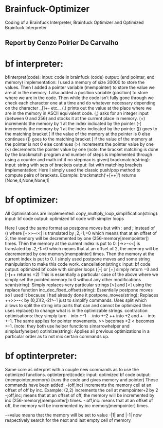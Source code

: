 # Brainfuck-Optimizer
Coding of a Brainfuck Interpreter, Brainfuck Optimizer and Optimized Brainfuck Interpreter


## Report by Cenzo Poirier De Carvalho

# bf interpreter:
bfinterpret(code):
input: code in brainfuck (code)
output: (end pointer, end memory)
implementation: I used a memory of size 30000 to store the values. Then I added a pointer variable (mempointer) to store the value we are at in the memory. I also added a position variable (position) to store where we are in the code. Then while the code isn’t fully gone through we check each character one at a time and do whatever necessary depending on the character .,[]+- etc...
(.) prints out the value at the place where we are in the memory in ASCII equivalent code.
(,) asks for an integer input (between 0 and 256) and stocks it at the current place in memory. (+) increments the memory by 1 at the index indicated by the pointer
(-) increments the memory by 1 at the index indicated by the pointer
([) goes to the matching bracket ] if the value of the memory at the pointer is 0 else continues (]) goes to the matching bracket [ if the value of the memory at the pointer is not 0 else continues
(>) increments the pointer value by one
(<) decrements the pointer value by one
(note: the bracket matching is done by the brackmatch program and number of steps is implemented through using a counter and math.inf if no stepmax is given)
brackmatch(string):
input: string with sets of brackets
output: list with matching brackets
Implementation: Here I simply used the classic push/pop method to compute pairs of brackets. Example: brackmatch(‘+[++]’) returns [None,4,None,None,1]
# bf optimizer:
All Optimisations are implemented:
copy_multiply_loop_simplification(string):
input: bf code
output: optimized bf code with simpler loops
      
 Here I used the same format as postpone moves but with : and ; instead of () where [+>>-<<] is translated by ;2,-1;=0 which means that at an offset of 2, the memory will be decremented by one (256-memory[mempointer]) times. Then the memory at the current index is put to 0. [->>-<<] is translated by :2,-1:=0 which means that at an offset of 2, the memory will be decremented by one memory[mempointer] times. Then the memory at the current index is put to 0. I simply used postpone moves and some string manipulation to make this code work.
cancellation(string):
input: bf code
output: optimized bf code with simpler loops ([-] or [+] simply return =0 and [-]++ returns =2) This is essentially a particular case of the above where we simply set the pointed memory to 0 without any other modifications
scan(string):
Simply replaces very particular strings [>] and [<] using the replace function
inc_dec_fixed_offset(string):
Essentially postpone moves so I used it because I had already done it
postpone_moves(string):
Replaces ++>>--< by (0,2)(2,-2)>-1 just to simplify commands. Uses split which allows to split the string into parts that can and cannot be optimized then uses replace() to change what is in the optimizable strings.
contraction optimisations:
they simply turn - into +-1 -- into +-2 ++ into +2 and +-- into +-1. The same applies for pointer movements. >> becomes >2 < becomes >-1.
(note: they both use helper functions simarrowhelper and simplusfyhelper)
optimize(string):
Applies all previous optimizations in a particular order as to not mix certain commands up.
# bf optinterpreter:
Same core as interpret with a couple new commands as to use the optimized functions.
optinterpret(code):
input: optimized bf code
output: (mempointer,memory) (runs the code and gives memory and pointer) These commands have been added:
-(off,inc) increments the memory cell at an offset of off by inc.
Example: (2,2) increments the cell at mempointer+2 by 2
-;off,inc; means that at an offset of off, the memory will be incremented by inc (256-memory[mempointer]) times.
-:off,inc: means that at an offset of off, the memory will be incremented by inc memory[mempointer] times.
    
-=value means that the memory will be set to value
-|1| and |-1| now respectively search for the next and last empty cell of memory
